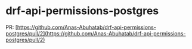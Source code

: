 # drf-api-permissions-postgres


PR: [https://github.com/Anas-Abuhatab/drf-api-permissions-postgres/pull/2](https://github.com/Anas-Abuhatab/drf-api-permissions-postgres/pull/2)